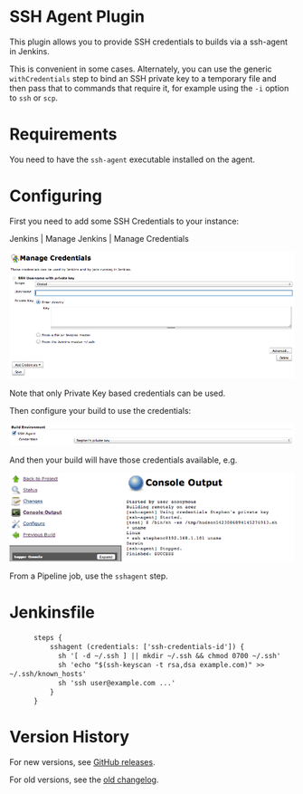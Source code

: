 # SSH Agent Plugin

This plugin allows you to provide SSH credentials to builds via a
ssh-agent in Jenkins.

This is convenient in some cases.
Alternately, you can use the generic `withCredentials` step to bind an SSH private key to a temporary file
and then pass that to commands that require it,
for example using the `-i` option to `ssh` or `scp`.

# Requirements

You need to have the `ssh-agent` executable installed on the agent.

# Configuring

First you need to add some SSH Credentials to your instance:

Jenkins \| Manage Jenkins \| Manage Credentials

![](docs/images/Screen_Shot_2012-10-26_at_12.25.04.png)

Note that only Private Key based credentials can be used.

Then configure your build to use the credentials:

![](docs/images/Screen_Shot_2012-10-26_at_12.26.13.png)

And then your build will have those credentials available, e.g.

![](docs/images/Screen_Shot_2012-10-26_at_11.54.21.png)

From a Pipeline job, use the `sshagent` step.

# Jenkinsfile

```
      steps {
          sshagent (credentials: ['ssh-credentials-id']) {
            sh '[ -d ~/.ssh ] || mkdir ~/.ssh && chmod 0700 ~/.ssh'
            sh 'echo "$(ssh-keyscan -t rsa,dsa example.com)" >> ~/.ssh/known_hosts'
            sh 'ssh user@example.com ...'
          }
      }
```

# Version History

For new versions, see [GitHub releases](https://github.com/jenkinsci/ssh-agent-plugin/releases).

For old versions, see the [old changelog](docs/old-changelog.md).
